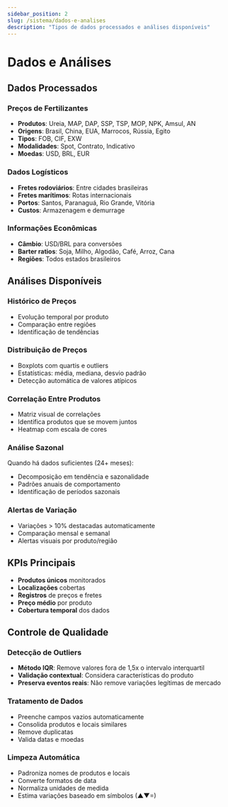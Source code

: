 ```yaml
---
sidebar_position: 2
slug: /sistema/dados-e-analises
description: "Tipos de dados processados e análises disponíveis"
---
```


# Dados e Análises

## Dados Processados

### Preços de Fertilizantes
- **Produtos**: Ureia, MAP, DAP, SSP, TSP, MOP, NPK, Amsul, AN
- **Origens**: Brasil, China, EUA, Marrocos, Rússia, Egito
- **Tipos**: FOB, CIF, EXW
- **Modalidades**: Spot, Contrato, Indicativo
- **Moedas**: USD, BRL, EUR

### Dados Logísticos
- **Fretes rodoviários**: Entre cidades brasileiras
- **Fretes marítimos**: Rotas internacionais
- **Portos**: Santos, Paranaguá, Rio Grande, Vitória
- **Custos**: Armazenagem e demurrage

### Informações Econômicas
- **Câmbio**: USD/BRL para conversões
- **Barter ratios**: Soja, Milho, Algodão, Café, Arroz, Cana
- **Regiões**: Todos estados brasileiros

## Análises Disponíveis

### Histórico de Preços
- Evolução temporal por produto
- Comparação entre regiões
- Identificação de tendências

### Distribuição de Preços
- Boxplots com quartis e outliers
- Estatísticas: média, mediana, desvio padrão
- Detecção automática de valores atípicos

### Correlação Entre Produtos
- Matriz visual de correlações
- Identifica produtos que se movem juntos
- Heatmap com escala de cores

### Análise Sazonal
Quando há dados suficientes (24+ meses):
- Decomposição em tendência e sazonalidade
- Padrões anuais de comportamento
- Identificação de períodos sazonais

### Alertas de Variação
- Variações > 10% destacadas automaticamente
- Comparação mensal e semanal
- Alertas visuais por produto/região

## KPIs Principais

- **Produtos únicos** monitorados
- **Localizações** cobertas
- **Registros** de preços e fretes
- **Preço médio** por produto
- **Cobertura temporal** dos dados

## Controle de Qualidade

### Detecção de Outliers
- **Método IQR**: Remove valores fora de 1,5x o intervalo interquartil
- **Validação contextual**: Considera características do produto
- **Preserva eventos reais**: Não remove variações legítimas de mercado

### Tratamento de Dados
- Preenche campos vazios automaticamente
- Consolida produtos e locais similares
- Remove duplicatas
- Valida datas e moedas

### Limpeza Automática
- Padroniza nomes de produtos e locais
- Converte formatos de data
- Normaliza unidades de medida
- Estima variações baseado em símbolos (▲▼=)